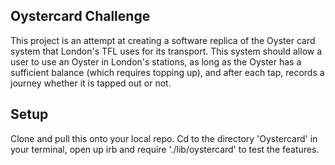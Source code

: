 ## Oystercard Challenge

This project is an attempt at creating a software replica of the Oyster card system that London's TFL uses for its transport.
This system should allow a user to use an Oyster in London's stations, as long as the Oyster has a sufficient balance (which requires topping
up), and after each tap, records a journey whether it is tapped out or not. 


## Setup

Clone and pull this onto your local repo. Cd to the directory 'Oystercard' in your terminal, open up irb and require './lib/oystercard' to test the features.
